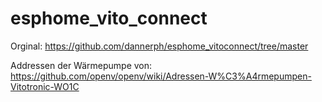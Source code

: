 # esphome_vito_connect

Orginal:
https://github.com/dannerph/esphome_vitoconnect/tree/master

Addressen der Wärmepumpe von:
https://github.com/openv/openv/wiki/Adressen-W%C3%A4rmepumpen-Vitotronic-WO1C
